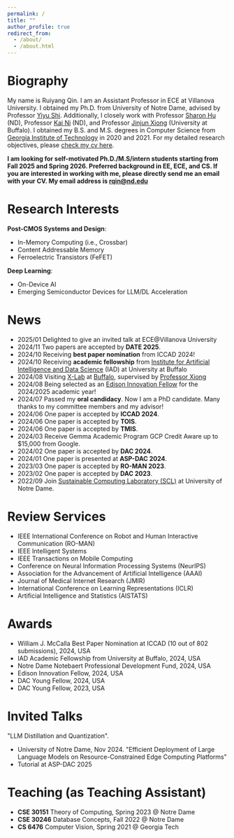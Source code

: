 ```yaml
---
permalink: /
title: ""
author_profile: true
redirect_from: 
  - /about/
  - /about.html
---
```




Biography
======
My name is Ruiyang Qin. I am an Assistant Professor in ECE at Villanova University. I obtained my Ph.D. from University of Notre Dame, advised by Professor [Yiyu Shi](https://www3.nd.edu/~scl/index.html#director). Additionally, I closely work with Professor [Sharon Hu](https://engineering.nd.edu/faculty/xiaobo-sharon-hu/) (ND), Professor [Kai Ni](https://engineering.nd.edu/faculty/kai-ni/) (ND), and Professor [Jinjun Xiong](https://engineering.buffalo.edu/computer-science-engineering/people/faculty-directory.host.html/content/shared/engineering/computer-science-engineering/profiles/faculty/ladder/xiong-jinjun.detail.html) (University at Buffalo). I obtained my B.S. and M.S. degrees in Computer Science from [Georgia Institute of Technology](https://www.cc.gatech.edu/) in 2020 and 2021. For my detailed research objectives, please [check my cv here](https://ruiyangqin2016.github.io/Resume.pdf).

**I am looking for self-motivated Ph.D./M.S/intern students starting from Fall 2025 and Spring 2026. Preferred background in EE, ECE, and CS. If you are interested in working with me, please directly send me an email with your CV. My email address is rqin@nd.edu**

Research Interests
======
**Post-CMOS Systems and Design**: 
- In-Memory Computing (i.e., Crossbar)
- Content Addressable Memory
- Ferroelectric Transistors (FeFET)

**Deep Learning**: 
- On-Device AI
- Emerging Semiconductor Devices for LLM/DL Acceleration

  
News
======
- 2025/01 Delighted to give an invited talk at ECE@Villanova University
- 2024/11 Two papers are accepted by **DATE 2025**.
- 2024/10 Receiving **best paper nomination** from ICCAD 2024!
- 2024/10 Receiving **academic fellowship** from [Institute for Artificial Intelligence and Data Science](https://www.buffalo.edu/ai-data-science.html) (IAD) at University at Buffalo
- 2024/08 Visiting [X-Lab](https://www.xlab-ub.com/) at [Buffalo](https://engineering.buffalo.edu/computer-science-engineering.html), supervised by [Professor Xiong](https://engineering.buffalo.edu/computer-science-engineering/people/faculty-directory/full-time.host.html/content/shared/engineering/computer-science-engineering/profiles/faculty/ladder/xiong-jinjun.detail.html)
- 2024/08 Being selected as an [Edison Innovation Fellow](https://ideacenter.nd.edu/se/opportunities/internships/idea-center-edison-innovation-fellowship/) for the 2024/2025 academic year!
- 2024/07 Passed my **oral candidacy**. Now I am a PhD candidate. Many thanks to my committee members and my advisor!
- 2024/06 One paper is accepted by **ICCAD 2024**.
- 2024/06 One paper is accepted by **TOIS**.
- 2024/06 One paper is accepted by **TMIS**.
- 2024/03 Receive Gemma Academic Program GCP Credit Aware up to $15,000 from Google. 
- 2024/02 One paper is accepted by **DAC 2024**.
- 2024/01 One paper is presented at **ASP-DAC 2024**.
- 2023/03 One paper is accepted by **RO-MAN 2023**.
- 2023/02 One paper is accepted by **DAC 2023**.
- 2022/09 Join [Sustainable Computing Laboratory (SCL)](https://www3.nd.edu/~scl/index.html) at University of Notre Dame.

Review Services 
======
- IEEE International Conference on Robot and Human Interactive Communication (RO-MAN)
- IEEE Intelligent Systems
- IEEE Transactions on Mobile Computing
- Conference on Neural Information Processing Systems (NeurIPS)
- Association for the Advancement of Artificial Intelligence (AAAI)
- Journal of Medical Internet Research (JMIR)
- International Conference on Learning Representations (ICLR)
- Artificial Intelligence and Statistics (AISTATS)

Awards
======
- William J. McCalla Best Paper Nomination at ICCAD (10 out of 802 submissions), 2024, USA
- IAD Academic Fellowship from University at Buffalo, 2024, USA
- Notre Dame Notebaert Professional Development Fund, 2024, USA
- Edison Innovation Fellow, 2024, USA
- DAC Young Fellow, 2024, USA
- DAC Young Fellow, 2023, USA

Invited Talks
======
"LLM Distillation and Quantization".
- University of Notre Dame, Nov 2024.
"Efficient Deployment of Large Language Models on Resource-Constrained Edge Computing Platforms"
- Tutorial at ASP-DAC 2025

Teaching (as Teaching Assistant)
======
- **CSE 30151** Theory of Computing, Spring 2023 @ Notre Dame
- **CSE 30246** Database Concepts, Fall 2022 @ Notre Dame
- **CS 6476** Computer Vision, Spring 2021 @ Georgia Tech
